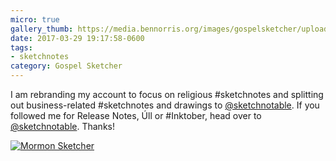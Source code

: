 ```yaml
---
micro: true
gallery_thumb: https://media.bennorris.org/images/gospelsketcher/uploads/2018/d25370742c.jpg
date: 2017-03-29 19:17:58-0600
tags:
- sketchnotes
category: Gospel Sketcher
---
```


I am rebranding my account to focus on religious #sketchnotes and splitting out business-related #sketchnotes and drawings to [@sketchnotable](https://micro.blog/sketchnotable). If you followed me for Release Notes, Úll or #Inktober, head over to [@sketchnotable](https://micro.blog/sketchnotable). Thanks!

[![Mormon Sketcher](https://media.bennorris.org/images/gospelsketcher/uploads/2018/d25370742c.jpg)](https://media.bennorris.org/images/gospelsketcher/uploads/2018/d25370742c.jpg)
